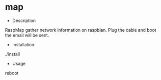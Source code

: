 map
===

* Description 

RaspMap gather network information on raspbian. Plug the cable and boot the email will be sent.

* Installation 

./install 

* Usage 

reboot

